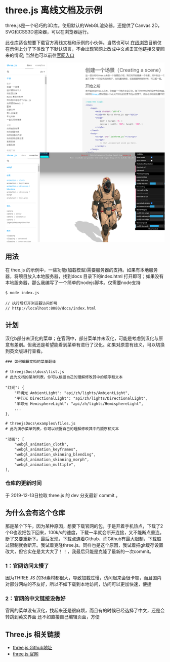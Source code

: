 # three.js 离线文档及示例

three.js是一个轻巧的3D库。使用默认的WebGL渲染器，还提供了Canvas 2D，SVG和CSS3D渲染器，可以在浏览器运行。

此仓库适合想要下载官方离线文档和示例的小伙伴。当然也可以 [在线浏览](https://lixianbin1.github.io/threejsDocs/docs/index.html)目前仅在示例上分了下类改了下默认语言，不会出现官网上改成中文点击其他链接又变回来的情况;
当然也可以前往[官网入口](https://threejs.org/)

<img style="vertical-align: top;" src="https://github.com/lixianbin1/threejsDocs/blob/master/build/2009241.png" alt="预览" >

<img style="vertical-align: top;" src="https://github.com/lixianbin1/threejsDocs/blob/master/build/2009242.png" alt="预览" >

## 用法

在 thee.js 的示例中，一些功能(加载模型)需要服务器的支持。如果有本地服务器，将项目放入本地服务器，找到docs 目录下的index.html
打开即可；如果没有本地服务器，那么我编写了一个简单的nodejs脚本。仅需要node支持

```
$ node index.js

// 执行后打开浏览器访问即可
// http://localhost:8080/docs/index.html
```

## 计划

汉化b部分未汉化的菜单；在官网中，部分菜单并未汉化，可能是考虑到汉化与原意有差别。但我还是希望能看到菜单有进行了汉化。如果对原意有歧义，可以切换到英文版进行查看。

```
### 如何编辑文档的菜单翻译

# threejsDocs\docs\list.js   
# 此为文档的菜单列表，你可以根据自己的理解修改其中的顺序和文本

"灯光": {
    "环境光 AmbientLight": "api/zh/lights/AmbientLight",
    "平行光 DirectionalLight": "api/zh/lights/DirectionalLight",
    "半球光 HemisphereLight": "api/zh/lights/HemisphereLight",
    ...
},
```

```
# threejsDocs\examples\files.js
# 此为演示菜单列表，你可以根据自己的理解修改其中的顺序和文本

"动画": [
    "webgl_animation_cloth",
    "webgl_animation_keyframes",
    "webgl_animation_skinning_blending",
    "webgl_animation_skinning_morph",
    "webgl_animation_multiple",
],
```

### 仓库的更新时间

于 2019-12-13日拉取 three.js 的 dev 分支最新 commit 。

## 为什么会有这个仓库

那是某个下午，因为某种原因，想要下载官网的包，于是开着手机热点，下载了2个G也没把包下回来，100k/s的速度，下载一半就会断开连接，又不能断点重连。断了又要重新下。最后发现，下载点连着Github，而Github有最大限制，下载超过限制就会断开。我试着克隆three.js。同样也是这个原因，我试着把git缓存设置改大，但它实在是太大大了！！，我最后只能是克隆了最新的一次commit。

### 1：官网访问太慢了

因为THREE.JS 的3d素材都很大，导致加载过慢，访问起来会很卡顿，而且国内对部分网站的不友好，所以不如下载到本地访问，访问可以更加快速，便捷

### 2：官网的中文链接没做好

官网的菜单没有汉化，找起来还是很麻烦，而且有的时候已经选择了中文，还是会转跳到英文界面
还不如直接自己编辑页面，方便

## Three.js 相关链接

 - [three.js Github地址](https://github.com/mrdoob/three.js)
 - [three.js 官网](https://threejs.org/)
